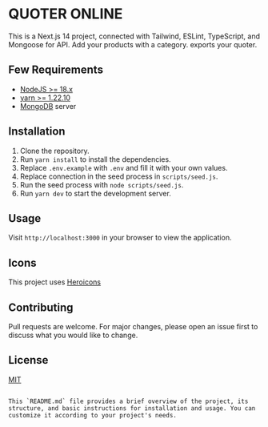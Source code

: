 # QUOTER ONLINE

This is a Next.js 14 project, connected with Tailwind, ESLint, TypeScript, and Mongoose for API.
Add your products with a category. exports your quoter.

## Few Requirements

- [NodeJS >= 18.x](https://nodejs.org/)
- [yarn >= 1.22.10](https://yarnpkg.com/)
- [MongoDB](https://www.mongodb.com/try/download/community) server

## Installation

1. Clone the repository.
2. Run `yarn install` to install the dependencies.
3. Replace `.env.example` with `.env` and fill it with your own values.
4. Replace connection in the seed process in `scripts/seed.js`.
5. Run the seed process with `node scripts/seed.js`.
6. Run `yarn dev` to start the development server.

## Usage

Visit `http://localhost:3000` in your browser to view the application.

## Icons
This project uses [Heroicons](https://heroicons.com/)

## Contributing

Pull requests are welcome. For major changes, please open an issue first to discuss what you would like to change.

## License

[MIT](https://choosealicense.com/licenses/mit/)
```

This `README.md` file provides a brief overview of the project, its structure, and basic instructions for installation and usage. You can customize it according to your project's needs.